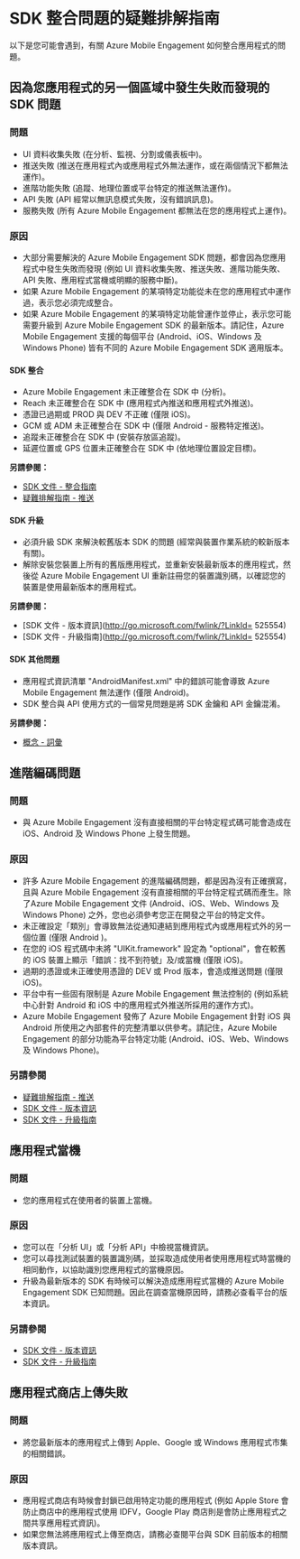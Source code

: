 <properties 
   pageTitle="Azure Mobile Engagement 疑難排解指南 - SDK" 
   description="Azure Mobile Engagement 中 SDK 整合的疑難排解" 
   services="mobile-engagement" 
   documentationCenter="" 
   authors="piyushjo" 
   manager="dwrede" 
   editor=""/>

<tags
   ms.service="mobile-engagement"
   ms.devlang="na"
   ms.topic="article"
   ms.tgt_pltfrm="mobile-multiple"
   ms.workload="mobile" 
   ms.date="06/18/2015"
   ms.author="piyushjo"/>

# SDK 整合問題的疑難排解指南

以下是您可能會遇到，有關 Azure Mobile Engagement 如何整合應用程式的問題。

## 因為您應用程式的另一個區域中發生失敗而發現的 SDK 問題

### 問題
- UI 資料收集失敗 (在分析、監視、分割或儀表板中)。
- 推送失敗 (推送在應用程式內或應用程式外無法運作，或在兩個情況下都無法運作)。
- 進階功能失敗 (追蹤、地理位置或平台特定的推送無法運作)。
- API 失敗 (API 經常以無訊息模式失敗，沒有錯誤訊息)。
- 服務失敗 (所有 Azure Mobile Engagement 都無法在您的應用程式上運作)。

### 原因

- 大部分需要解決的 Azure Mobile Engagement SDK 問題，都會因為您應用程式中發生失敗而發現 (例如 UI 資料收集失敗、推送失敗、進階功能失敗、API 失敗、應用程式當機或明顯的服務中斷)。  
- 如果 Azure Mobile Engagement 的某項特定功能從未在您的應用程式中運作過，表示您必須完成整合。 
- 如果 Azure Mobile Engagement 的某項特定功能曾運作並停止，表示您可能需要升級到 Azure Mobile Engagement SDK 的最新版本。請記住，Azure Mobile Engagement 支援的每個平台 (Android、iOS、Windows 及 Windows Phone) 皆有不同的 Azure Mobile Engagement SDK 適用版本。

#### SDK 整合

- Azure Mobile Engagement 未正確整合在 SDK 中 (分析)。
- Reach 未正確整合在 SDK 中 (應用程式內推送和應用程式外推送)。
- 憑證已過期或 PROD 與 DEV 不正確 (僅限 iOS)。
- GCM 或 ADM 未正確整合在 SDK 中 (僅限 Android - 服務特定推送)。
- 追蹤未正確整合在 SDK 中 (安裝存放區追蹤)。
- 延遲位置或 GPS 位置未正確整合在 SDK 中 (依地理位置設定目標)。


**另請參閱：**

- [SDK 文件 - 整合指南][Link 5] 
- [疑難排解指南 - 推送][Link 23]

#### SDK 升級

- 必須升級 SDK 來解決較舊版本 SDK 的問題 (經常與裝置作業系統的較新版本有關)。
- 解除安裝您裝置上所有的舊版應用程式，並重新安裝最新版本的應用程式，然後從 Azure Mobile Engagement UI 重新註冊您的裝置識別碼，以確認您的裝置是使用最新版本的應用程式。

**另請參閱：**

- [SDK 文件 - 版本資訊](http://go.microsoft.com/fwlink/?LinkId= 525554) 
- [SDK 文件 - 升級指南](http://go.microsoft.com/fwlink/?LinkId= 525554)

#### SDK 其他問題

- 應用程式資訊清單 "AndroidManifest.xml" 中的錯誤可能會導致 Azure Mobile Engagement 無法運作 (僅限 Android)。
- SDK 整合與 API 使用方式的一個常見問題是將 SDK 金鑰和 API 金鑰混淆。

**另請參閱：**

- [概念 - 詞彙][Link 6]

## 進階編碼問題

### 問題
-  與 Azure Mobile Engagement 沒有直接相關的平台特定程式碼可能會造成在 iOS、Android 及 Windows Phone 上發生問題。

### 原因

- 許多 Azure Mobile Engagement 的進階編碼問題，都是因為沒有正確撰寫，且與 Azure Mobile Engagement 沒有直接相關的平台特定程式碼而產生。除了Azure Mobile Engagement 文件 (Android、iOS、Web、Windows 及 Windows Phone) 之外，您也必須參考您正在開發之平台的特定文件。
- 未正確設定「類別」會導致無法從通知連結到應用程式內或應用程式外的另一個位置 (僅限 Android )。 
- 在您的 iOS 程式碼中未將 "UIKit.framework" 設定為 "optional"，會在較舊的 iOS 裝置上顯示「錯誤：找不到符號」及/或當機 (僅限 iOS)。
- 過期的憑證或未正確使用憑證的 DEV 或 Prod 版本，會造成推送問題 (僅限 iOS)。
- 平台中有一些固有限制是 Azure Mobile Engagement 無法控制的 (例如系統中心針對 Android 和 iOS 中的應用程式外推送所採用的運作方式)。
- Azure Mobile Engagement 發佈了 Azure Mobile Engagement 針對 iOS 與 Android 所使用之內部套件的完整清單以供參考。請記住，Azure Mobile Engagement 的部分功能為平台特定功能 (Android、iOS、Web、Windows 及 Windows Phone)。

### 另請參閱

 - [疑難排解指南 - 推送][Link 23] 
 - [SDK 文件 - 版本資訊][Link 5]
 - [SDK 文件 - 升級指南][Link 5]

## 應用程式當機

### 問題
- 您的應用程式在使用者的裝置上當機。

### 原因

- 您可以在「分析 UI」或「分析 API」中檢視當機資訊。
- 您可以尋找測試裝置的裝置識別碼，並採取造成使用者使用應用程式時當機的相同動作，以協助識別您應用程式的當機原因。
- 升級為最新版本的 SDK 有時候可以解決造成應用程式當機的 Azure Mobile Engagement SDK 已知問題。因此在調查當機原因時，請務必查看平台的版本資訊。

### 另請參閱

- [SDK 文件 - 版本資訊][Link 5]
- [SDK 文件 - 升級指南][Link 5]

## 應用程式商店上傳失敗

### 問題
- 將您最新版本的應用程式上傳到 Apple、Google 或 Windows 應用程式市集的相關錯誤。

### 原因

- 應用程式商店有時候會封鎖已啟用特定功能的應用程式 (例如 Apple Store 會防止商店中的應用程式使用 IDFV，Google Play 商店則是會防止應用程式之間共享應用程式資訊)。 
- 如果您無法將應用程式上傳至商店，請務必查閱平台與 SDK 目前版本的相關版本資訊。

<!--Link references-->
[Link 1]: mobile-engagement-user-interface.md
[Link 2]: mobile-engagement-troubleshooting-guide.md
[Link 3]: mobile-engagement-how-tos.md
[Link 4]: http://go.microsoft.com/fwlink/?LinkID=525553
[Link 5]: http://go.microsoft.com/fwlink/?LinkID=525554
[Link 6]: http://go.microsoft.com/fwlink/?LinkId=525555
[Link 7]: https://account.windowsazure.com/PreviewFeatures
[Link 8]: https://social.msdn.microsoft.com/Forums/azure/en-US/home?forum=azuremobileengagement
[Link 9]: http://azure.microsoft.com/services/mobile-engagement/
[Link 10]: http://azure.microsoft.com/documentation/services/mobile-engagement/
[Link 11]: http://azure.microsoft.com/pricing/details/mobile-engagement/
[Link 12]: mobile-engagement-user-interface-navigation.md
[Link 13]: mobile-engagement-user-interface-home.md
[Link 14]: mobile-engagement-user-interface-my-account.md
[Link 15]: mobile-engagement-user-interface-analytics.md
[Link 16]: mobile-engagement-user-interface-monitor.md
[Link 17]: mobile-engagement-user-interface-reach.md
[Link 18]: mobile-engagement-user-interface-segments.md
[Link 19]: mobile-engagement-user-interface-dashboard.md
[Link 20]: mobile-engagement-user-interface-settings.md
[Link 21]: mobile-engagement-troubleshooting-guide-analytics.md
[Link 22]: mobile-engagement-troubleshooting-guide-apis.md
[Link 23]: mobile-engagement-troubleshooting-guide-push-reach.md
[Link 24]: mobile-engagement-troubleshooting-guide-service.md
[Link 25]: mobile-engagement-troubleshooting-guide-sdk.md
[Link 26]: mobile-engagement-troubleshooting-guide-sr-info.md
[Link 27]: mobile-engagement-user-interface-reach-campaign.md
[Link 28]: mobile-engagement-user-interface-reach-criterion.md
[Link 29]: mobile-engagement-user-interface-reach-content.md
 

<!---HONumber=July15_HO1-->